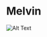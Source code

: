# Melvin

![Alt Text](https://www.pinterest.com/pin/dwayne-johnson-looking-gif-dwayne-johnson-looking-confused-discover-share-gifs--669629038352543814)

